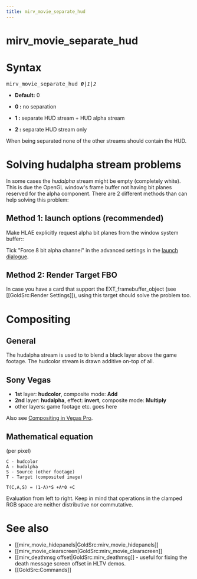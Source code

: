 ```yaml
---
title: mirv_movie_separate_hud
---
```


# mirv_movie_separate_hud

# Syntax

<tt>mirv_movie_separate_hud _**0**|1|2_</tt>

* **Default:** 0

* **0 :** no separation
* **1 :** separate HUD stream + HUD alpha stream
* **2 :** separate HUD stream only

When being separated none of the other streams should contain the HUD.

# Solving hudalpha stream problems

In some cases the _hudalpha_ stream might be empty (completely white). This is due the OpenGL window's frame buffer not having bit planes reserved for the alpha component.
There are 2 different methods than can help solving this problem:

## Method 1: launch options (recommended)

Make HLAE explicitly request alpha bit planes from the window system buffer::

Tick "Force 8 bit alpha channel" in the advanced settings in the [launch dialogue](https://github.com/ripieces/advancedfx.org/blob/gh-pages/wiki/Hale_first_steps_launchdialog.gif).

## Method 2: Render Target FBO

In case you have a card that support the EXT_framebuffer_object (see [[GoldSrc:Render Settings]]), using this target should solve the problem too.

# Compositing

## General

The hudalpha stream is used to to blend a black layer above the game footage.
The hudcolor stream is drawn additive on-top of all.

## Sony Vegas

* **1st** layer: **hudcolor**, composite mode: **Add**
* **2nd** layer: **hudalpha**, effect: **invert**, composite mode: **Multiply**
* other layers: game footage etc. goes here

Also see [Compositing in Vegas Pro](http://www.custcenter.com/cgi-bin/sonypictures.cfg/php/enduser/std_adp.php?p_faqid=470).

## Mathematical equation

(per pixel)
```
C - hudcolor
A - hudalpha
S - Source (other footage)
T - Target (composited image)

T(C,A,S) = (1-A)*S +A*0 +C
```

Evaluation from left to right. Keep in mind that operations in the clamped RGB space are neither distributive nor commutative.

# See also

* [[mirv_movie_hidepanels|GoldSrc:mirv_movie_hidepanels]]
* [[mirv_movie_clearscreen|GoldSrc:mirv_movie_clearscreen]]
* [[mirv_deathmsg offset|GoldSrc:mirv_deathmsg]] - useful for fixing the death message screen offset in HLTV demos.
* [[GoldSrc:Commands]]


